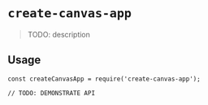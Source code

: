 # `create-canvas-app`

> TODO: description

## Usage

```
const createCanvasApp = require('create-canvas-app');

// TODO: DEMONSTRATE API
```
